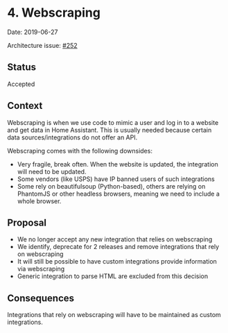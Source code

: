 # 4. Webscraping

Date: 2019-06-27

Architecture issue: [#252](https://github.com/home-assistant/architecture/issues/252)

## Status

Accepted

## Context

Webscraping is when we use code to mimic a user and log in to a website and get data in Home Assistant. This is usually needed because certain data sources/integrations do not offer an API.

Webscraping comes with the following downsides:

- Very fragile, break often. When the website is updated, the integration will need to be updated.
- Some vendors (like USPS) have IP banned users of such integrations
- Some rely on beautifulsoup (Python-based), others are relying on PhantomJS or other headless browsers, meaning we need to include a whole browser.

## Proposal

- We no longer accept any new integration that relies on webscraping
- We identify, deprecate for 2 releases and remove integrations that rely on webscraping
- It will still be possible to have custom integrations provide information via webscraping
- Generic integration to parse HTML are excluded from this decision

## Consequences

Integrations that rely on webscraping will have to be maintained as custom integrations.
